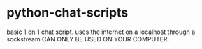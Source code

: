 # python-chat-scripts
basic 1 on 1 chat script. 
uses the internet on a localhost through a sockstream
CAN ONLY BE USED ON YOUR COMPUTER.

